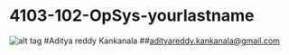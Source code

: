 # 4103-102-OpSys-yourlastname
![alt tag](https://qph.is.quoracdn.net/main-thumb-66650272-200-vxwfahvoznpvytzyekpjplpnwqdzrxxd.jpeg)
#Aditya reddy Kankanala
##adityareddy.kankanala@gmail.com
